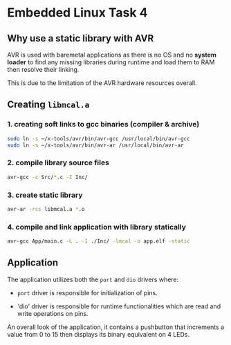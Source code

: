 # Embedded Linux Task 4

## Why use a static library with AVR

AVR is used with baremetal applications as there is no OS and no **system loader** to find any missing libraries during runtime and load them to RAM then resolve their linking.

This is due to the limitation of the AVR hardware resources overall.  

## Creating `libmcal.a`

### 1. creating soft links to gcc binaries (compiler & archive) 

```bash
sudo ln -s ~/x-tools/avr/bin/avr-gcc /usr/local/bin/avr-gcc
sudo ln -s ~/x-tools/avr/bin/avr-ar /usr/local/bin/avr-ar
```

### 2. compile library source files 

```bash
avr-gcc -c Src/*.c -I Inc/
```

### 3. create static library

```bash
avr-ar -rcs libmcal.a *.o 
```

### 4. compile and link application with library statically 

```bash
avr-gcc App/main.c -L . -I ./Inc/ -lmcal -o app.elf -static
```

## Application

The application utilizes both the `port` and `dio` drivers where:

- `port` driver is responsible for initialization of pins.

- 'dio' driver is responsible for runtime functionalities which are read and write operations on pins.

An overall look of the application, it contains a pushbutton that increments a value from 0 to 15 then displays its binary equivalent on 4 LEDs.



